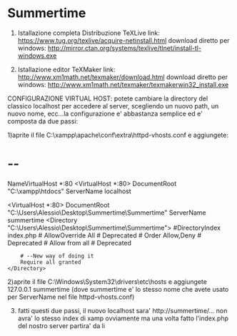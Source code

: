 # Summertime
1) Istallazione completa Distribuzione TeXLive
link: https://www.tug.org/texlive/acquire-netinstall.html
download diretto per windows: http://mirror.ctan.org/systems/texlive/tlnet/install-tl-windows.exe

2) Istallazione editor TeXMaker
link: http://www.xm1math.net/texmaker/download.html
download diretto per windows: http://www.xm1math.net/texmaker/texmakerwin32_install.exe




CONFIGURAZIONE VIRTUAL HOST: potete cambiare la directory del classico localhost per accedere al server, scegliendo un nuovo path,
un nuovo nome, ecc...la configurazione e' abbastanza semplice ed e' composta da due passi:

1)aprite il file  C:\xampp\apache\conf\extra\httpd-vhosts.conf e aggiungete:
# --
NameVirtualHost *:80
  <VirtualHost *:80>
    DocumentRoot "C:\xampp\htdocs"
    ServerName localhost
  </VirtualHost>
 
<VirtualHost *:80>
    DocumentRoot "C:\Users\Alessio\Desktop\Summertime\Summertime"
    ServerName summertime
	<Directory "C:\Users\Alessio\Desktop\Summertime\Summertime">
		#DirectoryIndex index.php
        # AllowOverride All      # Deprecated
        # Order Allow,Deny       # Deprecated
        # Allow from all         # Deprecated

        # --New way of doing it
        Require all granted    
	</Directory>
</VirtualHost>    

2)aprite il file  C:\Windows\System32\drivers\etc\hosts   e aggiungete
127.0.0.1   summertime 
(dove summertime e' lo stesso nome che avete usato per ServerName nel file httpd-vhosts.conf)

3) fatti questi due passi, il nuovo localhost sara' http://summertime/...
non avra' lo stesso index di xamp ovviamente ma una volta fatto l'index.php del nostro server partira' da li
